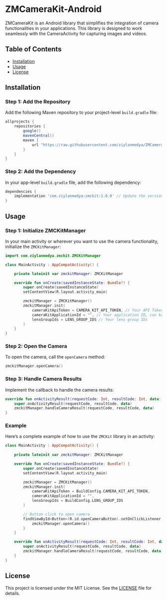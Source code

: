 # ZMCameraKit-Android

ZMCameraKit is an Android library that simplifies the integration of camera functionalities in your applications. This library is designed to work seamlessly with the CameraActivity for capturing images and videos.

## Table of Contents
- [Installation](#installation)
- [Usage](#usage)
- [License](#license)

## Installation

### Step 1: Add the Repository

Add the following Maven repository to your project-level `build.gradle` file:

```groovy
allprojects {
    repositories {
        google()
        mavenCentral()
        maven {
            url "https://raw.githubusercontent.com/ziylanmedya/ZMCameraKit-Android/main/"
        }
    }
}
```

### Step 2: Add the Dependency

In your app-level `build.gradle` file, add the following dependency:

```groovy
dependencies {
    implementation 'com.ziylanmedya:zmckit:1.0.0' // Update the version as necessary
}
```

## Usage

### Step 1: Initialize ZMCKitManager

In your main activity or wherever you want to use the camera functionality, initialize the `ZMCKitManager`:

```kotlin
import com.ziylanmedya.zmckit.ZMCKitManager

class MainActivity : AppCompatActivity() {

    private lateinit var zmckitManager: ZMCKitManager

    override fun onCreate(savedInstanceState: Bundle?) {
        super.onCreate(savedInstanceState)
        setContentView(R.layout.activity_main)

        zmckitManager = ZMCKitManager()
        zmckitManager.init(
            cameraKitApiToken = CAMERA_KIT_API_TOKEN, // Your API Token
            cameraKitApplicationId = "", // Your application ID, can keep it blank
            lensGroupIds = LENS_GROUP_IDS // Your lens group IDs
        )
    }
}
```

### Step 2: Open the Camera

To open the camera, call the `openCamera` method:

```kotlin
zmckitManager.openCamera()
```

### Step 3: Handle Camera Results

Implement the callback to handle the camera results:

```kotlin
override fun onActivityResult(requestCode: Int, resultCode: Int, data: Intent?) {
    super.onActivityResult(requestCode, resultCode, data)
    zmckitManager.handleCameraResult(requestCode, resultCode, data)
}
```

### Example

Here’s a complete example of how to use the `ZMCKit` library in an activity:

```kotlin
class MainActivity : AppCompatActivity() {
    
    private lateinit var zmckitManager: ZMCKitManager

    override fun onCreate(savedInstanceState: Bundle?) {
        super.onCreate(savedInstanceState)
        setContentView(R.layout.activity_main)

        zmckitManager = ZMCKitManager()
        zmckitManager.init(
            cameraKitApiToken = BuildConfig.CAMERA_KIT_API_TOKEN,
            cameraKitApplicationId = "",
            lensGroupIds = BuildConfig.LENS_GROUP_IDS
        )

        // Button click to open camera
        findViewById<Button>(R.id.openCameraButton).setOnClickListener {
            zmckitManager.openCamera()
        }
    }

    override fun onActivityResult(requestCode: Int, resultCode: Int, data: Intent?) {
        super.onActivityResult(requestCode, resultCode, data)
        zmckitManager.handleCameraResult(requestCode, resultCode, data)
    }
}
```

## License

This project is licensed under the MIT License. See the [LICENSE](LICENSE) file for details.
